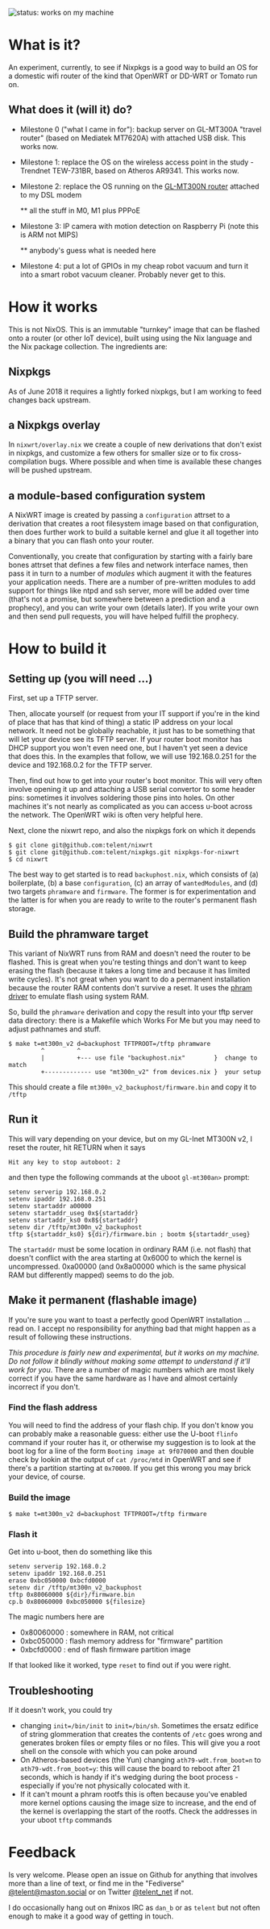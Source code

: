 ![status: works on my machine](https://img.shields.io/badge/status-works%20on%20my%20machine-green.svg)

# What is it?

An experiment, currently, to see if Nixpkgs is a good way to build an
OS for a domestic wifi router of the kind that OpenWRT or DD-WRT or
Tomato run on.

## What does it (will it) do?

* Milestone 0 ("what I came in for"): backup server on GL-MT300A
"travel router" (based on Mediatek MT7620A) with attached USB disk.
This works now.

* Milestone 1: replace the OS on the wireless access point in the
  study - Trendnet TEW-731BR, based on  Atheros AR9341.  This works now.

* Milestone 2: replace the OS running on the
  [GL-MT300N router](https://www.gl-inet.com/mt300n/) attached to my DSL modem

  ** all the stuff in M0, M1 plus PPPoE

* Milestone 3: IP camera with motion detection on Raspberry Pi (note
  this is ARM not MIPS)

  ** anybody's guess what is needed here

* Milestone 4: put a lot of GPIOs in my cheap robot vacuum and turn
  it into a smart robot vacuum cleaner.  Probably never get to this.


# How it works

This is not NixOS.  This is an immutable "turnkey" image that can be
flashed onto a router (or other IoT device), built using using the Nix
language and the Nix package collection.  The ingredients are:

## Nixpkgs

As of June 2018 it requires a lightly forked nixpkgs, but I am working
to feed changes back upstream.

## a Nixpkgs overlay

In `nixwrt/overlay.nix` we create a couple of new derivations that
don't exist in nixpkgs, and customize a few others for smaller size or
to fix cross-compilation bugs.  Where possible and when time is
available these changes will be pushed upstream.

## a module-based configuration system

A NixWRT image is created by passing a `configuration` attrset to a
derivation that creates a root filesystem image based on that
configuration, then does further work to build a suitable kernel and
glue it all together into a binary that you can flash onto your
router.

Conventionally, you create that configuration by starting with a
fairly bare bones attrset that defines a few files and network
interface names, then pass it in turn to a number of _modules_ which
augment it with the features your application needs.  There are a
number of pre-written modules to add support for things like ntpd and
ssh server, more will be added over time (that's not a promise, but
somewhere between a prediction and a prophecy), and you can write your
own (details later).  If you write your own and then send pull
requests, you will have helped fulfill the prophecy.


# How to build it

## Setting up (you will need ...)

First, set up a TFTP server.

Then, allocate yourself (or request from your IT support if you're in
the kind of place that has that kind of thing) a static IP address on
your local network.  It need not be globally reachable, it just has to
be something that will let your device see its TFTP server.  If your
router boot monitor has DHCP support you won't even need one, but I
haven't yet seen a device that does this.  In the examples that
follow, we will use 192.168.0.251 for the device and 192.168.0.2 for
the TFTP server.

Then, find out how to get into your router's boot monitor.  This will
very often involve opening it up and attaching a USB serial convertor
to some header pins: sometimes it involves soldering those pins into
holes.  On other machines it's not nearly as complicated as you can
access u-boot across the network.  The OpenWRT wiki is often very helpful here.

Next, clone the nixwrt repo, and also the nixpkgs fork on which it depends

    $ git clone git@github.com:telent/nixwrt
    $ git clone git@github.com:telent/nixpkgs.git nixpkgs-for-nixwrt
    $ cd nixwrt

The best way to get started is to read `backuphost.nix`, which
consists of (a) boilerplate, (b) a base `configuration`, (c) an array
of `wantedModules`, and (d) two targets `phramware` and `firmware`.
The former is for experimentation and the latter is for when you are
ready to write to the router's permanent flash storage.


## Build the phramware target

This variant of NixWRT runs from RAM and doesn't need the router to be
flashed.  This is great when you're testing things and don't want to
keep erasing the flash (because it takes a long time and because it
has limited write cycles).  It's not great when you want to do a
permanent installation because the router RAM contents don't survive a
reset.  It uses the
[phram driver](https://github.com/torvalds/linux/blob/3a00be19238ca330ce43abd33caac8eff343800c/drivers/mtd/devices/Kconfig#L140) to
emulate flash using system RAM.

So, build the `phramware` derivation and copy the result into your tftp
server data directory: there is a Makefile which Works For Me but you
may need to adjust pathnames and stuff.

    $ make t=mt300n_v2 d=backuphost TFTPROOT=/tftp phramware
             ^         ^
             |         +--- use file "backuphost.nix"        }  change to match
             +------------- use "mt300n_v2" from devices.nix }  your setup

This should create a file `mt300n_v2_backuphost/firmware.bin` and copy it to
`/tftp`

## Run it

This will vary depending on your device, but on my GL-Inet MT300N v2, I
reset the router, hit RETURN when it says

    Hit any key to stop autoboot: 2

and then type the following commands at the uboot `gl-mt300an>` prompt:

    setenv serverip 192.168.0.2
    setenv ipaddr 192.168.0.251
    setenv startaddr a00000
    setenv startaddr_useg 0x${startaddr}
    setenv startaddr_ks0 0x8${startaddr}
    setenv dir /tftp/mt300n_v2_backuphost
    tftp ${startaddr_ks0} ${dir}/firmware.bin ; bootm ${startaddr_useg}

The `startaddr` must be some location in ordinary RAM (i.e. not flash)
that doesn't conflict with the area starting at 0x6000 to which the
kernel is uncompressed.  0xa00000 (and 0x8a00000 which is the same
physical RAM but differently mapped) seems to do the job.



## Make it permanent (flashable image)

If you're sure you want to toast a perfectly good OpenWRT installation
... read on.  I accept no responsibility for anything bad that might
happen as a result of following these instructions.

_This procedure is fairly new and experimental, but it works on my
machine.  Do not follow it blindly without making some attempt to
understand if it'll work for you_.  There are a number of magic
numbers which are most likely correct if you have the same hardware as
I have and almost certainly incorrect if you don't.

### Find the flash address

You will need to find the address of your flash chip.  If you don't
know you can probably make a reasonable guess: either use the U-boot
`flinfo` command if your router has it, or otherwise my suggestion is
to look at the boot log for a line of the form `Booting image at
9f070000` and then double check by lookin at the output of `cat
/proc/mtd` in OpenWRT and see if there's a partition starting at
`0x70000`.  If you get this wrong you may brick your device, of
course.

### Build the image

    $ make t=mt300n_v2 d=backuphost TFTPROOT=/tftp firmware

### Flash it

Get into u-boot, then do something like this

    setenv serverip 192.168.0.2
    setenv ipaddr 192.168.0.251
    erase 0xbc050000 0xbcfd0000
    setenv dir /tftp/mt300n_v2_backuphost
    tftp 0x80060000 ${dir}/firmware.bin
    cp.b 0x80060000 0xbc050000 ${filesize}

The magic numbers here are

- 0x80060000 : somewhere in RAM, not critical
- 0xbc050000 : flash memory address for "firmware" partition
- 0xbcfd0000 : end of flash firmware partition image

If that looked like it worked, type `reset` to find out if you were right.



## Troubleshooting

If it doesn't work, you could try

* changing `init=/bin/init` to `init=/bin/sh`.  Sometimes the ersatz
  edifice of string glommeration that creates the contents of `/etc`
  goes wrong and generates broken files or empty files or no files.
  This will give you a root shell on the console with which you can
  poke around
* On Atheros-based devices (the Yun) changing `ath79-wdt.from_boot=n` to `ath79-wdt.from_boot=y`: this
  will cause the board to reboot after 21 seconds, which is handy if
  it's wedging during the boot process - especially if you're not
  physically colocated with it.
* If it can't mount a phram rootfs this is often because you've
  enabled more kernel options causing the image size to increase,
  and the end of the kernel is overlapping the start of the rootfs.
  Check the addresses in your uboot `tftp` commands


# Feedback

Is very welcome.  Please open an issue on Github for anything that
involves more than a line of text, or find me in the
"Fediverse" [@telent@maston.social](https://mastodon.social/@telent)
or on Twitter [@telent_net](https://twitter.com/telent_net) if not.

I do occasionally hang out on #nixos IRC as `dan_b` or as `telent` but
not often enough to make it a good way of getting in touch.
